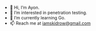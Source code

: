 - 👋 Hi, I’m Ayon.
- 👀 I’m interested in penetration testing.
- 🌱 I’m currently learning Go.
- 📫 Reach me at iamskidrow@gmail.com

<!---
iamskidrow/iamskidrow is a ✨ special ✨ repository because its `README.md` (this file) appears on your GitHub profile.
You can click the Preview link to take a look at your changes.
--->
